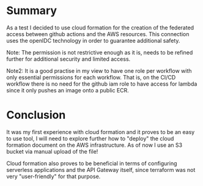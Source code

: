 # Summary

As a test I decided to use cloud formation for the creation of the federated access between github actions and the AWS resources. 
This connection uses the openIDC technology in order to guarantee additional safety.

Note: 
The permission is not restrictive enough as it is, needs to be refined further for additional security and limited access.

Note2:
It is a good practise in my view to have one role per workflow with only essential permissions for each workflow. That is, on the CI/CD workflow there is no need for the github iam role to have access for lambda since it only pushes an image onto a public ECR.

# Conclusion

It was my first experience with cloud formation and it proves to be an easy to use tool, I will need to explore further how to "deploy" the cloud formation document on the AWS infrastructure. As of now I use an S3 bucket via manual upload of the file!

Cloud formation also proves to be beneficial in terms of configuring serverless applications and the API Gateway itself, since terraform was not very "user-friendly" for that purpose.
